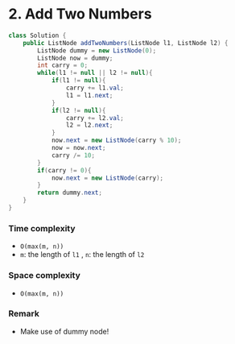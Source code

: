 # 2. Add Two Numbers
```java
class Solution {
    public ListNode addTwoNumbers(ListNode l1, ListNode l2) {
        ListNode dummy = new ListNode(0);
        ListNode now = dummy;
        int carry = 0;
        while(l1 != null || l2 != null){
            if(l1 != null){
                carry += l1.val;
                l1 = l1.next;
            }
            if(l2 != null){
                carry += l2.val;
                l2 = l2.next;
            }
            now.next = new ListNode(carry % 10);
            now = now.next;
            carry /= 10;
        }
        if(carry != 0){
            now.next = new ListNode(carry);
        }
        return dummy.next;
    }
}
```
### Time complexity
* `O(max(m, n))`
* `m`: the length of `l1` , `n`: the length of `l2`
### Space complexity
* `O(max(m, n))`
### Remark
* Make use of dummy node!